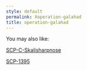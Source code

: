 ```yaml
---
style: default
permalink: Xoperation-galahad
title: operation-galahad
---
```

You may also like:

[SCP-C-Skalisharpnose](http://scp-wiki.net/scp-c-skalisharpnose)

[SCP-1395](http://scp-wiki.net/scp-1395)
